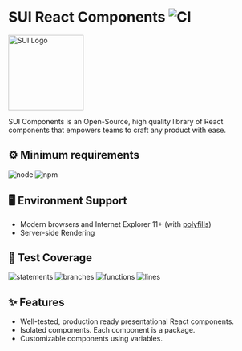 # SUI React Components ![CI](https://github.com/SUI-Components/sui-components/workflows/CI/badge.svg)

<img src="https://avatars2.githubusercontent.com/u/13288987?s=200&v=4" alt="SUI Logo" width="150">

SUI Components is an Open-Source, high quality library of React components that empowers teams to craft any product with ease.

## ⚙️ Minimum requirements
![node](https://shields.io/badge/node-v16+-lightgray?logo=nodedotjs&logoWidth=20&style=for-the-badge)
![npm](https://shields.io/badge/npm-v7+-lightgrey?logo=npm&logoWidth=20&style=for-the-badge)

## 🖥 Environment Support

- Modern browsers and Internet Explorer 11+ (with [polyfills](https://github.com/SUI-Components/sui/tree/master/packages/sui-polyfills))
- Server-side Rendering

## 🧪 Test Coverage

![statements](https://shields.io/badge/statements-66.37%25-red)
![branches](https://shields.io/badge/branches-49.19%25-550000)
![functions](https://shields.io/badge/functions-49.42%25-550000)
![lines](https://shields.io/badge/lines-68.29%25-red)

## ✨ Features

- Well-tested, production ready presentational React components.
- Isolated components. Each component is a package.
- Customizable components using variables.
